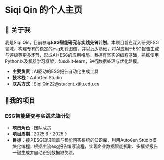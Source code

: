#  Siqi Qin 的个人主页
## 🌱 关于我
我是Siqi Qin，目前参与**ESG智能研究与实践先锋计划**。本项目旨在深入研究ESG领域，构建专有的稳定的esg知识图谱，并以此为基础，将AI应用于ESG报告生成与评级等更多环节，形成AI+ESG的应用格局。我拥有坚实的编程基础，熟练使用Python以及机器学习框架，如scikit-learn，进行数据处理与优化建模。
- **主要负责**：AI驱动的ESG报告自动化生成工具 
- **技术栈**：AutoGen Studio
- **联系方式**：Siqi.Qin22@student.xjtlu.edu.cn

## 📕我的项目
### ESG智能研究与实践先锋计划
- **项目角色**：团队成员
- **项目周期**：2025.6 - 2025.9
- **目标**：接入ESG知识图谱与智能问答系统的知识库，利用AutoGen Studio模块化编程，根据主流esg报告编写流程，实现企业数据智能抓取、多框架报告一键生成并自动识别数据缺失项。


  
<!--
**SiqiQin-ww/SiqiQin-ww** is a ✨ _special_ ✨ repository because its `README.md` (this file) appears on your GitHub profile.
